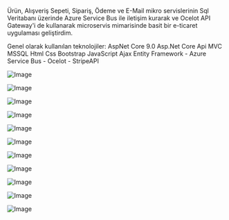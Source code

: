 Ürün, Alışveriş Sepeti, Sipariş, Ödeme ve E-Mail mikro servislerinin Sql Veritabanı üzerinde Azure Service Bus ile iletişim kurarak ve Ocelot API Gateway'i de kullanarak 
microservis mimarisinde basit bir e-ticaret uygulaması geliştirdim. 

Genel olarak kullanılan teknolojiler:
AspNet Core 9.0 Asp.Net Core Api MVC MSSQL Html Css Bootstrap JavaScript Ajax Entity Framework - Azure Service Bus -  Ocelot - StripeAPI



![Image](https://github.com/user-attachments/assets/27c2fadb-2773-4558-a079-a884d8158f68)

![Image](https://github.com/user-attachments/assets/28d19127-349d-4320-a719-428e1d6ac9e1)

![Image](https://github.com/user-attachments/assets/ea4b7add-bc8d-409c-89df-40c213a281e5)

![Image](https://github.com/user-attachments/assets/2374074b-4d71-48f4-97b2-bdf523eddc30)

![Image](https://github.com/user-attachments/assets/fa7e164a-6cac-43f3-833b-1f1031a72caa)

![Image](https://github.com/user-attachments/assets/b0d9b2d1-90b3-4503-abf7-22af1b1c4197)

![Image](https://github.com/user-attachments/assets/1eb68d55-9d4f-4b09-b858-63d2060ac1b0)

![Image](https://github.com/user-attachments/assets/27bfa7a1-7412-49c8-ab4f-420e1a8cbc73)

![Image](https://github.com/user-attachments/assets/673ad437-146c-4f07-8539-036c061d59f0)

![Image](https://github.com/user-attachments/assets/e23f190f-c029-493a-9b68-520ee2babcb5)

![Image](https://github.com/user-attachments/assets/40e1c1d0-8bcf-4d18-bf9e-16adccd1fe10)
